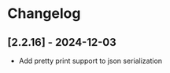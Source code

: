 # Changelog

<!-- Do not change the line immediately below this comment, the build system will replace it with the actual version and date. -->

## [2.2.16] - 2024-12-03

- Add pretty print support to json serialization